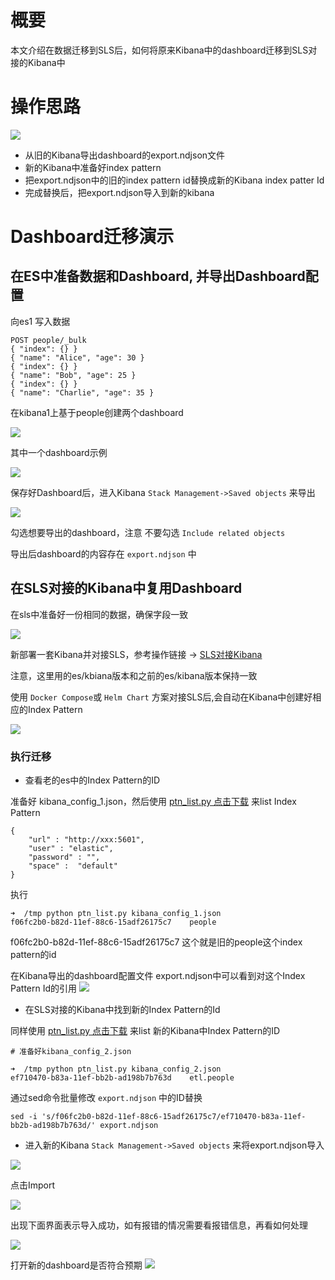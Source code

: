 # 概要

本文介绍在数据迁移到SLS后，如何将原来Kibana中的dashboard迁移到SLS对接的Kibana中

# 操作思路

![](/img/oscompatibledemo/dashboard10.png)


* 从旧的Kibana导出dashboard的export.ndjson文件
* 新的Kibana中准备好index pattern
* 把export.ndjson中的旧的index pattern id替换成新的Kibana index patter Id
* 完成替换后，把export.ndjson导入到新的kibana


# Dashboard迁移演示

## 在ES中准备数据和Dashboard, 并导出Dashboard配置
向es1 写入数据

```
POST people/_bulk
{ "index": {} }
{ "name": "Alice", "age": 30 }
{ "index": {} }
{ "name": "Bob", "age": 25 }
{ "index": {} }
{ "name": "Charlie", "age": 35 }
```

在kibana1上基于people创建两个dashboard

![](/img/oscompatibledemo/dashboard0.png)

其中一个dashboard示例

![](/img/oscompatibledemo/dashboard1.png)

保存好Dashboard后，进入Kibana `Stack Management->Saved objects` 来导出

![](/img/oscompatibledemo/dashboard2.png)

勾选想要导出的dashboard，注意 不要勾选 `Include related objects` 

导出后dashboard的内容存在 `export.ndjson` 中


## 在SLS对接的Kibana中复用Dashboard

在sls中准备好一份相同的数据，确保字段一致

![](/img/oscompatibledemo/dashboard3.png)

新部署一套Kibana并对接SLS，参考操作链接 -> [SLS对接Kibana](https://help.aliyun.com/zh/sls/user-guide/use-kibana-to-access-the-elasticsearch-compatible-api-of-log-service)

注意，这里用的es/kbiana版本和之前的es/kibana版本保持一致

使用 `Docker Compose`或 `Helm Chart` 方案对接SLS后,会自动在Kibana中创建好相应的Index Pattern

![](/img/oscompatibledemo/dashboard4.png)


### 执行迁移

* 查看老的es中的Index Pattern的ID 

准备好 kibana_config_1.json，然后使用  [ptn_list.py 点击下载](ptn_list.py) 来list Index Pattern
```
{
    "url" : "http://xxx:5601",
    "user" : "elastic",
    "password" : "",
    "space" :  "default"
}
```
执行
```
➜  /tmp python ptn_list.py kibana_config_1.json
f06fc2b0-b82d-11ef-88c6-15adf26175c7    people
```

f06fc2b0-b82d-11ef-88c6-15adf26175c7 这个就是旧的people这个index pattern的id

在Kibana导出的dashboard配置文件 export.ndjson中可以看到对这个Index Pattern Id的引用
![](/img/oscompatibledemo/dashboard5.png)


* 在SLS对接的Kibana中找到新的Index Pattern的Id

同样使用 [ptn_list.py 点击下载](ptn_list.py) 来list 新的Kibana中Index Pattern的ID

```
# 准备好kibana_config_2.json

➜  /tmp python ptn_list.py kibana_config_2.json
ef710470-b83a-11ef-bb2b-ad198b7b763d	etl.people
```


通过sed命令批量修改 `export.ndjson` 中的ID替换

```
sed -i 's/f06fc2b0-b82d-11ef-88c6-15adf26175c7/ef710470-b83a-11ef-bb2b-ad198b7b763d/' export.ndjson
```

* 进入新的Kibana `Stack Management->Saved objects` 来将export.ndjson导入

![](/img/oscompatibledemo/dashboard6.png)

点击Import

![](/img/oscompatibledemo/dashboard7.png)

出现下面界面表示导入成功，如有报错的情况需要看报错信息，再看如何处理

![](/img/oscompatibledemo/dashboard8.png)

打开新的dashboard是否符合预期
![](/img/oscompatibledemo/dashboard9.png)